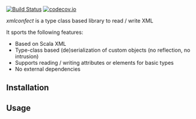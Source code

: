 [![Build Status](https://travis-ci.org/mthaler/xmlconfect.png)](https://travis-ci.org/mthaler/xmlconfect)
[![codecov.io](http://codecov.io/github/mthaler/xmlconfect/coverage.svg?branch=master)](http://codecov.io/github/mthaler/xmlconfect?branch=master)

_xmlconfect_ is a type class based library to read / write XML

It sports the following features:

* Based on Scala XML
* Type-class based (de)serialization of custom objects (no reflection, no intrusion)
* Supports reading / writing attributes or elements for basic types
* No external dependencies

## Installation

## Usage
